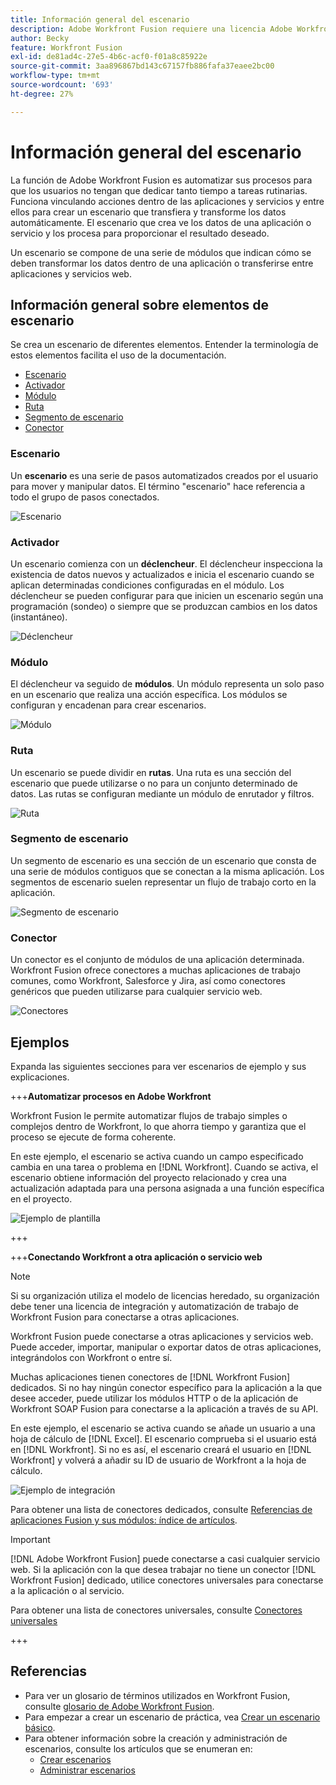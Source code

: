 ```yaml
---
title: Información general del escenario
description: Adobe Workfront Fusion requiere una licencia Adobe Workfront Fusion y de Adobe Workfront.
author: Becky
feature: Workfront Fusion
exl-id: de81ad4c-27e5-4b6c-acf0-f01a8c85922e
source-git-commit: 3aa896867bd143c67157fb886fafa37eaee2bc00
workflow-type: tm+mt
source-wordcount: '693'
ht-degree: 27%

---
```


# Información general del escenario

La función de Adobe Workfront Fusion es automatizar sus procesos para que los usuarios no tengan que dedicar tanto tiempo a tareas rutinarias. Funciona vinculando acciones dentro de las aplicaciones y servicios y entre ellos para crear un escenario que transfiera y transforme los datos automáticamente. El escenario que crea ve los datos de una aplicación o servicio y los procesa para proporcionar el resultado deseado.

Un escenario se compone de una serie de módulos que indican cómo se deben transformar los datos dentro de una aplicación o transferirse entre aplicaciones y servicios web.

## Información general sobre elementos de escenario

Se crea un escenario de diferentes elementos. Entender la terminología de estos elementos facilita el uso de la documentación.

* [Escenario](#scenario)
* [Activador](#trigger)
* [Módulo](#module)
* [Ruta](#route)
* [Segmento de escenario](#scenario-segment)
* [Conector](#connector)

### Escenario

Un **escenario** es una serie de pasos automatizados creados por el usuario para mover y manipular datos. El término &quot;escenario&quot; hace referencia a todo el grupo de pasos conectados.

![Escenario](assets/entire-scenario-scenario.png)

### Activador

Un escenario comienza con un **déclencheur**. El déclencheur inspecciona la existencia de datos nuevos y actualizados e inicia el escenario cuando se aplican determinadas condiciones configuradas en el módulo. Los déclencheur se pueden configurar para que inicien un escenario según una programación (sondeo) o siempre que se produzcan cambios en los datos (instantáneo).

![Déclencheur](assets/scenario-trigger.png)

### Módulo

El déclencheur va seguido de **módulos**. Un módulo representa un solo paso en un escenario que realiza una acción específica. Los módulos se configuran y encadenan para crear escenarios.

![Módulo](assets/scenario-module.png)

### Ruta

Un escenario se puede dividir en **rutas**. Una ruta es una sección del escenario que puede utilizarse o no para un conjunto determinado de datos. Las rutas se configuran mediante un módulo de enrutador y filtros.

![Ruta](assets/scenario-route.png)

### Segmento de escenario

Un segmento de escenario es una sección de un escenario que consta de una serie de módulos contiguos que se conectan a la misma aplicación. Los segmentos de escenario suelen representar un flujo de trabajo corto en la aplicación.

![Segmento de escenario](assets/scenario-segment.png)

### Conector

Un conector es el conjunto de módulos de una aplicación determinada. Workfront Fusion ofrece conectores a muchas aplicaciones de trabajo comunes, como Workfront, Salesforce y Jira, así como conectores genéricos que pueden utilizarse para cualquier servicio web.

![Conectores](assets/scenario-connectors.png)

## Ejemplos

Expanda las siguientes secciones para ver escenarios de ejemplo y sus explicaciones.

+++**Automatizar procesos en Adobe Workfront**

Workfront Fusion le permite automatizar flujos de trabajo simples o complejos dentro de Workfront, lo que ahorra tiempo y garantiza que el proceso se ejecute de forma coherente.

En este ejemplo, el escenario se activa cuando un campo especificado cambia en una tarea o problema en [!DNL Workfront]. Cuando se activa, el escenario obtiene información del proyecto relacionado y crea una actualización adaptada para una persona asignada a una función específica en el proyecto.

![Ejemplo de plantilla](assets/fusion-template-example.png)

+++

+++**Conectando Workfront a otra aplicación o servicio web**

>[!NOTE]
>
>Si su organización utiliza el modelo de licencias heredado, su organización debe tener una licencia de integración y automatización de trabajo de Workfront Fusion para conectarse a otras aplicaciones.

Workfront Fusion puede conectarse a otras aplicaciones y servicios web. Puede acceder, importar, manipular o exportar datos de otras aplicaciones, integrándolos con Workfront o entre sí.

Muchas aplicaciones tienen conectores de [!DNL Workfront Fusion] dedicados. Si no hay ningún conector específico para la aplicación a la que desee acceder, puede utilizar los módulos HTTP o de la aplicación de Workfront SOAP Fusion para conectarse a la aplicación a través de su API.

En este ejemplo, el escenario se activa cuando se añade un usuario a una hoja de cálculo de [!DNL Excel]. El escenario comprueba si el usuario está en [!DNL Workfront]. Si no es así, el escenario creará el usuario en [!DNL Workfront] y volverá a añadir su ID de usuario de Workfront a la hoja de cálculo.

![Ejemplo de integración](assets/fusion-integration-example.png)

Para obtener una lista de conectores dedicados, consulte [Referencias de aplicaciones Fusion y sus módulos: índice de artículos](/help/workfront-fusion/references/apps-and-modules/apps-and-modules-toc.md).


>[!IMPORTANT]
>
>[!DNL Adobe Workfront Fusion] puede conectarse a casi cualquier servicio web. Si la aplicación con la que desea trabajar no tiene un conector [!DNL Workfront Fusion] dedicado, utilice conectores universales para conectarse a la aplicación o al servicio.
>
>Para obtener una lista de conectores universales, consulte [Conectores universales](/help/workfront-fusion/references/apps-and-modules/apps-and-modules-toc.md#universal-connectors)

+++

## Referencias

* Para ver un glosario de términos utilizados en Workfront Fusion, consulte [glosario de Adobe Workfront Fusion](/help/workfront-fusion/get-started-with-fusion/understand-fusion/fusion-glossary.md).
* Para empezar a crear un escenario de práctica, vea [Crear un escenario básico](/help/workfront-fusion/build-practice-scenarios/create-basic-scenario.md).
* Para obtener información sobre la creación y administración de escenarios, consulte los artículos que se enumeran en:
   * [Crear escenarios](/help/workfront-fusion/create-scenarios/create-scenarios-toc.md)
   * [Administrar escenarios](/help/workfront-fusion/manage-scenarios/manage-scenarios-toc.md)
